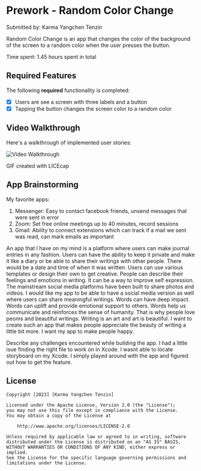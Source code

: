 
# Prework - Random Color Change

Submitted by: Karma Yangchen Tenzin

Random Color Change is an app that changes the color of the background of the screen to a random color when the user presses the button.

Time spent: 1.45 hours spent in total

## Required Features

The following **required** functionality is completed:

- [X] Users are see a screen with three labels and a button
- [X] Tapping the button changes the screen color to a random color
 
## Video Walkthrough

Here's a walkthrough of implemented user stories:

<img src='https://imgur.com/RN48Z80.gif' title='Video Walkthrough' width='' alt='Video Walkthrough' />


<!-- Replace this with whatever GIF tool you used! -->
GIF created with LICEcap 
<!-- Recommended tools:
[Kap](https://getkap.co/) for macOS
[ScreenToGif](https://www.screentogif.com/) for Windows
[peek](https://github.com/phw/peek) for Linux. -->

## App Brainstorming 
My favorite apps:
1. Messenger: Easy to contact facebook friends, unsend messages that were sent in error
2. Zoom: Set free online meetings up to 40 minutes, record sessions
3. Gmail: Ability to connect extensions which can track if a mail we sent was read, can mark emails as important

An app that I have on my mind is a platform where users can make journal entries in any fashion. Users can have the ability to keep it private and make it like a diary or be able to share their writings with other people. There would be a date and time of when it was written. Users can use various templates or design their own to get creative. People can describe their feelings and emotions in writing. It can be a way to improve self expression. The mainstream social media platforms have been built to share photos and videos. I would like my app to be able to have a social media version as well where users can share meaningful writings. Words can have deep impact. Words can uplift and provide emotional support to others. Words help us communicate and reinforces the sense of humanity. That is why people love peoms and beautiful writings. Writing is an art and art is beautiful. I want to create such an app that makes people appreciate the beauty of writing a little bit more. I want my app to make people happy.
            

Describe any challenges encountered while building the app.
I had a little isue finding the right file to work on in Xcode. I wasnt able to locate storyboard on my Xcode. I simply played around with the app and figured out how to get the feature.

## License

    Copyright [2023] [Karma Yangchen Tenzin]

    Licensed under the Apache License, Version 2.0 (the "License");
    you may not use this file except in compliance with the License.
    You may obtain a copy of the License at

        http://www.apache.org/licenses/LICENSE-2.0

    Unless required by applicable law or agreed to in writing, software
    distributed under the License is distributed on an "AS IS" BASIS,
    WITHOUT WARRANTIES OR CONDITIONS OF ANY KIND, either express or implied.
    See the License for the specific language governing permissions and
    limitations under the License.

